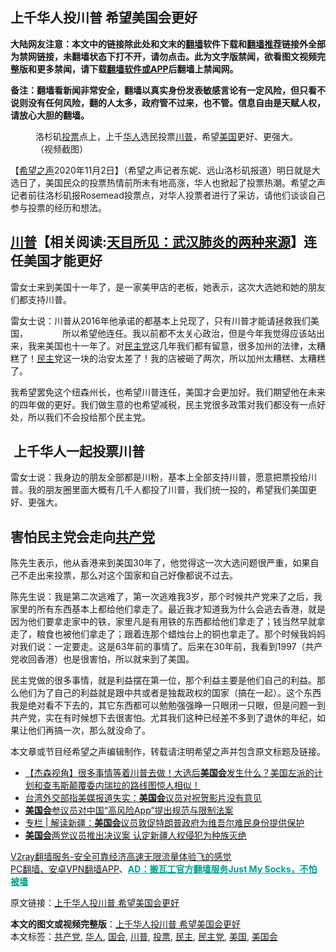  <h2>上千华人投川普 希望美国会更好</h2> <p class="notice"><b>大陆网友注意：本文中的链接除此处和文末的<a href="https://github.com/bannedbook/fanqiang" >翻墙</a>软件下载和<a href="https://github.com/killgcd/justmysocks/blob/master/README.md">翻墙推荐</a>链接外全部为禁网链接，未翻墙状态下打不开，请勿点击。此为文字版禁闻，欲看图文视频完整版和更多禁闻，请下载<a href="https://github.com/bannedbook/fanqiang">翻墙软件或APP</a>后翻墙上禁闻网。</p><p>备注：翻墙看新闻非常安全，翻墙以真实身份发表敏感言论有一定风险，但只看不说则没有任何风险，翻的人太多，政府管不过来，也不管。信息自由是天赋人权，请放心大胆的翻墙。</b></p>  <div class="entry"> <figure><figcaption>洛杉矶<a href="https://www.bannedbook.org/bnews/tag/%E6%8A%95%E7%A5%A8/" class="st_tag internal_tag" rel="tag" title="标签 投票 下的日志">投票</a>点上，上千<a href="https://www.bannedbook.org/bnews/tag/%e5%8d%8e%e4%ba%ba/" class="st_tag internal_tag" rel="tag" title="标签 华人 下的日志">华人</a>选民投票<a href="https://www.bannedbook.org/bnews/tag/%e5%b7%9d%e6%99%ae/" class="st_tag internal_tag" rel="tag" title="标签 川普 下的日志">川普</a>，希望<a href="https://www.bannedbook.org/bnews/tag/%e7%be%8e%e5%9b%bd/" class="st_tag internal_tag" rel="tag" title="标签 美国 下的日志">美国</a>更好、更强大。（视频截图）</figcaption></figure> <p>【<span class='wp_keywordlink_affiliate'><a href="https://www.soundofhope.org" title="希望之声" target="_blank">希望之声</a></span>2020年11月2日】（希望之声记者东妮、远山洛杉矶报道）明日就是大选日了，美国民众的投票热情前所未有地高涨，华人也掀起了投票热潮。希望之声记者前往洛杉矶报Rosemead投票点，对华人投票者进行了采访，请他们谈谈自己参与投票的经历和想法。</p> <h2><span class='wp_keywordlink'><a href="https://www.bannedbook.org/bnews/comments/20200816/1381118.html" title="天目所见：川普将再赢总统大选 共和党掌参众两院" target="_blank">川普</a></span>【相关阅读:<a href='https://www.bannedbook.org/bnews/comments/20200816/1381123.html' target='_blank'>天目所见：武汉肺炎的两种来源</a>】连任美国才能更好</h2> <p>雷女士来到美国十一年了，是一家美甲店的老板，她表示，这次大选她和她的朋友们都支持川普。</p> <p></p>  <p>雷女士说：川普从2016年他承诺的都基本上兑现了，只有川普才能请拯救我们美国，              所以希望他连任。我以前都不太关心政治，但是今年我觉得应该站出来，我来美国也十一年了。对<a href="https://www.bannedbook.org/bnews/tag/%e6%b0%91%e4%b8%bb%e5%85%9a/" class="st_tag internal_tag" rel="tag" title="标签 民主党 下的日志">民主党</a>这几年我们都有留意，很多加州的法律，太糟糕了！<a href="https://www.bannedbook.org/bnews/tag/%e6%b0%91%e4%b8%bb/" class="st_tag internal_tag" rel="tag" title="标签 民主 下的日志">民主</a>党这一块的治安太差了！我的店被砸了两次，所以加州太糟糕、太糟糕了。</p> <p>我希望罢免这个纽森州长，也希望川普连任，美国才会更加好。我们期望他在未来的四年做的更好。我们做生意的也希望减税，民主党很多政策对我们都没有一点好处，所以我们不会投给那个民主党。</p> <h2> 上千华人一起投票川普</h2> <p>雷女士说：我身边的朋友全部都是川粉，基本上全部支持川普，愿意把票投给川普。我的朋友圈里面大概有几千人都投了川普，我们统一投的，希望我们美国更好、更强大。</p>  <h2>害怕民主党会走向<a href="https://www.bannedbook.org/bnews/tag/%e5%85%b1%e4%ba%a7%e5%85%9a/" class="st_tag internal_tag" rel="tag" title="标签 共产党 下的日志">共产党</a></h2> <p>陈先生表示，他从香港来到美国30年了，他觉得这一次大选问题很严重，如果自己不走出来投票，那么对这个国家和自己好像都说不过去。</p> <p></p> <p>陈先生说：我是第二次逃难了，第一次逃难我3岁，那个时候共产党来了之后，我家里的所有东西基本上都给他们拿走了。最近我才知道我为什么会逃去香港，就是因为他们要拿走家中的铁，家里凡是有用铁的东西都给他们拿走了；钱当然早就拿走了，粮食也被他们拿走了；跟着连那个蜡烛台上的铜也拿走了。那个时候我妈妈对我们说：一定要走。这是63年前的事情了。后来在30年前，我看到1997（共产党收回香港）也是很害怕，所以就来到了美国。</p>  <p>民主党做的很多事情，就是利益摆在第一位，那个利益主要是他们自己的利益。那么他们为了自己的利益就是跟中共或者是独裁政权的国家（搞在一起）。这个东西我是绝对看不下去的，其它东西都可以勉勉强强睁一只眼闭一只眼，但是问题一到共产党，实在有时候想下去很害怕。尤其我们这种已经差不多到了退休的年纪，如果让他们再搞一次，那么就没命了。</p> <p>本文章或节目经希望之声编辑制作，转载请注明希望之声并包含原文标题及链接。</p> <ul class='op-related-articles' title='相关阅读'> <li><a href='https://www.bannedbook.org/bnews/bannedvideo/20201103/1424651.html' target='_blank'>【杰森视角】很多事情等着川普去做！大选后<b>美国会</b>发生什么？美国左派的计划和查韦斯颠覆委内瑞拉的路线图惊人相似！</a></li> <li><a href='https://www.bannedbook.org/bnews/baitai/20201031/1423484.html' target='_blank'>台湾外交部指美媒报道失实：<b>美国会</b>议员对祝贺影片没有意见</a></li> <li><a href='https://www.bannedbook.org/bnews/worldnews/usa/20201030/1423020.html' target='_blank'><b>美国会</b>参议员对中国“高风险App”提出规范与限制法案</a></li> <li><a href='https://www.bannedbook.org/bnews/ssgc/20201030/1423004.html' target='_blank'>专栏 | 解读新疆：<b>美国会</b>议员敦促特朗普政府为维吾尔难民身份提供保护</a></li> <li><a href='https://www.bannedbook.org/bnews/renquan/20201028/1421552.html' target='_blank'><b>美国会</b>两党议员推出决议案 认定新疆人权侵犯为种族灭绝</a></li> </ul> <p class="texttj"> <a href="https://www.bannedbook.org/forum23/topic22702.html" target="_blank">V2ray翻墙服务-安全可靠经济高速无限流量体验飞的感觉</a><br/> <a href="https://github.com/bannedbook/fanqiang/wiki/%E7%A6%81%E9%97%BB%E7%BD%91%E5%AE%89%E5%8D%93%E7%BF%BB%E5%A2%99%E6%96%B0%E9%97%BBAPP" target="_blank">PC翻墙、安卓VPN翻墙APP</a>、<span onclick="window.open('https://github.com/killgcd/justmysocks/blob/master/README.md')" style="font-weight:bold;color:#00A191;cursor:pointer;text-decoration:underline;outline:none">AD：搬瓦工官方翻墙服务Just My Socks，不怕被墙</span></p><p>原文链接：<a class="src_link"  href="https://www.soundofhope.org/post/438652" target="_blank">上千华人投川普 希望美国会更好</a></p> <a name='sharetosocial'></a>       <div><b>本文的图文或视频完整版</b>：<a href='https://www.bannedbook.org/bnews/comments/20201103/1424694.html'>上千华人投川普 希望美国会更好</a></div>  </div><!--END ENTRY--> <div class="postfooter"> <div>本文标签：<a href="https://www.bannedbook.org/bnews/tag/%e5%85%b1%e4%ba%a7%e5%85%9a/" rel="tag">共产党</a>, <a href="https://www.bannedbook.org/bnews/tag/%e5%8d%8e%e4%ba%ba/" rel="tag">华人</a>, <a href="https://www.bannedbook.org/bnews/tag/%e5%9b%bd%e4%bc%9a/" rel="tag">国会</a>, <a href="https://www.bannedbook.org/bnews/tag/%e5%b7%9d%e6%99%ae/" rel="tag">川普</a>, <a href="https://www.bannedbook.org/bnews/tag/%E6%8A%95%E7%A5%A8/" rel="tag">投票</a>, <a href="https://www.bannedbook.org/bnews/tag/%e6%b0%91%e4%b8%bb/" rel="tag">民主</a>, <a href="https://www.bannedbook.org/bnews/tag/%e6%b0%91%e4%b8%bb%e5%85%9a/" rel="tag">民主党</a>, <a href="https://www.bannedbook.org/bnews/tag/%e7%be%8e%e5%9b%bd/" rel="tag">美国</a>, <a href="https://www.bannedbook.org/bnews/tag/%E7%BE%8E%E5%9B%BD%E4%BC%9A/" rel="tag">美国会</a></div>  </div><!--END POSTFOOTER--> 